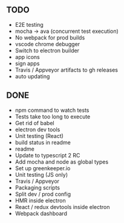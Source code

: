 ## TODO
- E2E testing
- mocha -> ava (concurrent test execution)
- No webpack for prod builds
- vscode chrome debugger
- Switch to electron builder
- app icons
- sign apps
- Travis / Appveyor artifacts to gh releases
- auto updating

## DONE
- npm command to watch tests
- Tests take too long to execute
- Get rid of babel
- electron dev tools
- Unit testing (React)
- build status in readme
- readme
- Update to typescript 2 RC
- Add mocha and node as global types
- Set up greenkeeper.io
- Unit testing (JS only)
- Travis / Appveyor
- Packaging scripts
- Split dev / prod config
- HMR inside electron
- React / redux devtools inside electron
- Webpack dashboard